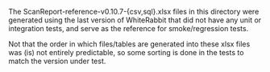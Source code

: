 The ScanReport-reference-v0.10.7-{csv,sql}.xlsx files in this directory were generated using the last version
of WhiteRabbit that did not have any unit or integration tests, and serve as the reference for smoke/regression
tests.

Not that the order in which files/tables are generated into these xlsx files was (is) not entirely predictable,
so some sorting is done in the tests to match the version under test.